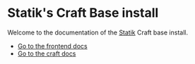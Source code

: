 # Statik's Craft Base install

Welcome to the documentation of the [Statik](https://www.statik.be) Craft base install.

- [Go to the frontend docs](/frontend/components.html)
- [Go to the craft docs](/craft/about.html)
